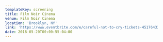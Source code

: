 ```yaml
---
templateKey: screening
title: Film Noir Cinema
venue: Film Noir Cinema
location: 'Brooklyn, NY'
link: 'https://www.eventbrite.com/e/careful-not-to-cry-tickets-45176433930?aff=es2'
date: 2018-05-20T00:00:55-04:00
---
```


